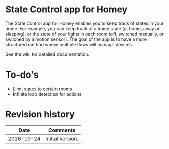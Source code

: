 # State Control app for Homey

The State Control app for Homey enables you to keep track of states in your home. For example, you can keep track of a home state (at home, away or sleeping), or the state of your lights in each room (off, switched manually, or switched by a motion sensor).
The goal of the app is to have a more structured method where multiple flows will manage devices.

See the wiki for detailed documentation.

# To-do's

* Limit states to certain rooms
* Infinite loop detection for actions

# Revision history

| Date          | Comments          |
| ------------- | -------------     |
| 2016-10-24    | Initial version.  |


